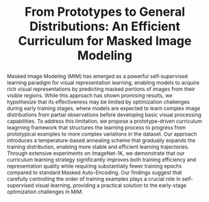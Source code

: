 ---
id:             2025-mae-curriculum
title:          "From Prototypes to General Distributions: An Efficient Curriculum for Masked Image Modeling"
authors:        [Jones, ChengEn, Huanran Li, Jifan Zhang, YuHen, Me]
venue:          Conf. on Computer Vision and Pattern Recognition (CVPR), Nashville, 2025.
year:           "2025-06"
thumbnail:      https://jonneslin.github.io/assets/publications/2025-mae-prototypes/banner.jpg
bibtex:         "@InProceedings{lin2025prototypes,<br>&emsp;title={From Prototypes to General Distributions: An Efficient Curriculum for Masked Image Modeling},<br>&emsp;author={Jinhong Lin and Cheng-En Wu and Huanran Li and Jifan Zhang and Yu Hen Hu and Pedro Morgado},<br>&emsp;booktitle={IEEE/CVF Conf. on Computer Vision and Pattern Recognition (CVPR)},<br>&emsp;year={2025}<br>}"
links:
    paper:      https://arxiv.org/abs/2411.10685
    bibtex:     assets/publications/2025-mae-curriculum/ref.txt

layout: project
short_title: Efficient Curriculum for Masked Image Modeling
abstract: "Masked Image Modeling (MIM) has emerged as a powerful self-supervised learning paradigm for visual representation learning, enabling models to acquire rich visual representations by predicting masked portions of images from their visible regions. While this approach has shown promising results, we hypothesize that its effectiveness may be limited by optimization challenges during early training stages, where models are expected to learn complex image distributions from partial observations before developing basic visual processing capabilities. To address this limitation, we propose a prototype-driven curriculum leagrning framework that structures the learning process to progress from prototypical examples to more complex variations in the dataset. Our approach introduces a temperature-based annealing scheme that gradually expands the training distribution, enabling more stable and efficient learning trajectories. Through extensive experiments on ImageNet-1K, we demonstrate that our curriculum learning strategy significantly improves both training efficiency and representation quality while requiring substantially fewer training epochs compared to standard Masked Auto-Encoding. Our findings suggest that carefully controlling the order of training examples plays a crucial role in self-supervised visual learning, providing a practical solution to the early-stage optimization challenges in MIM."
---